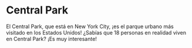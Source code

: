 # Central Park

El Central Park, que está en New York City, ¡es el parque urbano más visitado en
los Estados Unidos! ¿Sabías que 18 personas en realidad viven en Central Park?
¡Es muy interesante!
